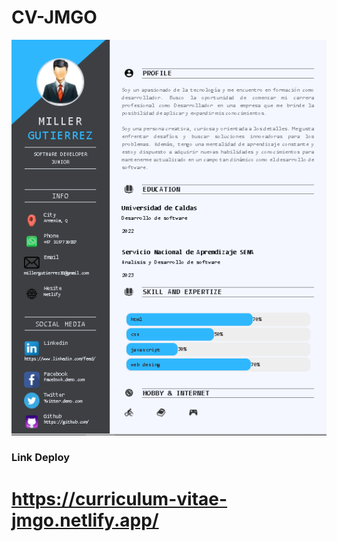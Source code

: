# CV-JMGO

![Preview 2](/preview2.png)

<h3> Link Deploy</h3>

# https://curriculum-vitae-jmgo.netlify.app/